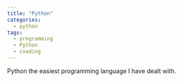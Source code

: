 ```yaml
---
title: "Python"
categories:
  - python
tags:
  - programming
  - Python
  - coading
---
```

Python the easiest programming language I have dealt with.
